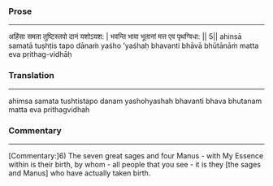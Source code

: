 ### Prose 
 --- 
अहिंसा समता तुष्टिस्तपो दानं यशोऽयश: |
भवन्ति भावा भूतानां मत्त एव पृथग्विधा: || 5||
ahinsā samatā tuṣhṭis tapo dānaṁ yaśho ’yaśhaḥ
bhavanti bhāvā bhūtānāṁ matta eva pṛithag-vidhāḥ

### Translation 
 --- 
ahimsa samata tushtistapo danam yashohyashah bhavanti bhava bhutanam matta eva prithagvidhah

### Commentary 
 --- 
[Commentary:]6) The seven great sages and four Manus - with My Essence within is their birth, by whom - all people that you see - it is they [the sages and Manus] who have actually taken birth.